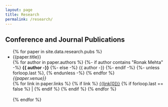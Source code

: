 ```yaml
---
layout: page
title: Research
permalink: /research/
---
```

## Conference and Journal Publications
<div class="col-10 ml-auto mr-auto">
    <ul class="conference-papers">
        {% for paper in site.data.research.pubs %}
        <li class="paper">
            <div class="paper-title">{{paper.title}}</div>
            {% for author in paper.authors %}
            {%- if author contains "Ronak Mehta" -%}
            <b class="my-name">{{ author -}}</b>
            {%- else -%}
            {{ author -}}
            {%- endif -%}
            {%- unless forloop.last %}, {% endunless -%}
            {% endfor %}
            <br />
            <i>{{paper.venue}}</i>
            <br />
            {% for link in paper.links %}
            {% if link %}
            <a href="{{link[1]}}"><u>{{link[0]}}</u></a>
            {% if forloop.last == false %}
            |
            {% endif %}
            {% endif %}
            {% endfor %}
        </li>
        <br />
        {% endfor %}
    </ul>
</div>